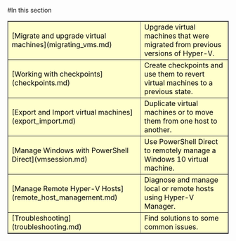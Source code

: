 #In this section

<table border="1" style="background-color:FFFFCC;border-collapse:collapse;border:1px solid FFCC00;color:000000;width:100%" cellpadding="15" cellspacing="3">
  <tr>
    <td caps_internal_Id="26e3fc77-6a68-44d1-a859-4fbcfdf8326a">
[Migrate and upgrade virtual machines](migrating_vms.md) </td>
    <td caps_internal_Id="de11b855-a851-4696-b877-83f5301034ce">Upgrade virtual machines that were migrated from previous versions of Hyper-V.</td>
  </tr>
  <tr>
    <td caps_internal_Id="98cc25cc-e9f8-455c-aebc-2b69e635d055">
[Working with checkpoints](checkpoints.md) </td>
    <td caps_internal_Id="e68a3efc-aa70-42ee-a22c-e53c25e53ad4">Create checkpoints and use them to revert virtual machines to a previous state.</td>
  </tr>
  <tr>
    <td caps_internal_Id="c42a71d0-8dd7-401b-9715-de2a0e1705b2">
[Export and Import virtual machines](export_import.md) </td>
    <td caps_internal_Id="e751e3c7-ef56-49cf-9296-7092824e18d8">Duplicate virtual machines or to move them from one host to another. </td>
  </tr>
  <tr>
    <td caps_internal_Id="b3288568-4022-4090-b823-de3069cf8b8a">
[Manage Windows with PowerShell Direct](vmsession.md) </td>
    <td caps_internal_Id="de578f67-b7b5-4e3b-aa6b-6943e6c1befc">Use PowerShell Direct to remotely manage a Windows 10 virtual machine. </td>
  </tr>
  <tr>
    <td caps_internal_Id="29830442-dedb-4f66-932a-acca333e5f93">
[Manage Remote Hyper-V Hosts](remote_host_management.md) </td>
    <td caps_internal_Id="86a744de-cf48-49a6-9ea9-f5a2579c68c0"> Diagnose and manage local or remote hosts using Hyper-V Manager. </td>
  </tr>
  <tr>
    <td caps_internal_Id="34ec16be-4e67-4dab-96f1-035f590a5ad2">
[Troubleshooting](troubleshooting.md) </td>
    <td caps_internal_Id="868a8d0e-0b0f-4481-ad41-92fb616e1662"> Find solutions to some common issues. </td>
  </tr>
</table>


